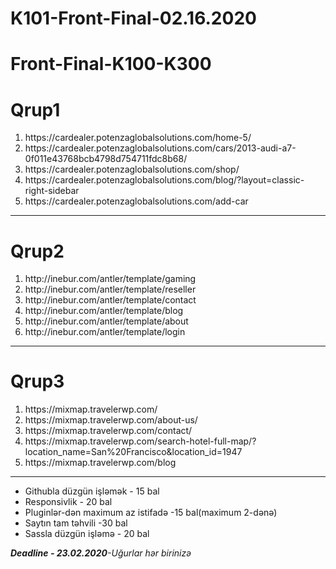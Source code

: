 # K101-Front-Final-02.16.2020

# Front-Final-K100-K300

<h1>Qrup1</h1>

<ol>
  <li>https://cardealer.potenzaglobalsolutions.com/home-5/</li>
  <li>https://cardealer.potenzaglobalsolutions.com/cars/2013-audi-a7-0f011e43768bcb4798d754711fdc8b68/</li>
  <li>https://cardealer.potenzaglobalsolutions.com/shop/</li>
  <li>https://cardealer.potenzaglobalsolutions.com/blog/?layout=classic-right-sidebar</li>
  <li>https://cardealer.potenzaglobalsolutions.com/add-car</li>
</ol>
<hr>

<h1>Qrup2</h1>
<ol>
  <li>http://inebur.com/antler/template/gaming</li>
  <li>http://inebur.com/antler/template/reseller</li>
  <li>http://inebur.com/antler/template/contact</li>
  <li>http://inebur.com/antler/template/blog</li>
  <li>http://inebur.com/antler/template/about</li>
  <li>http://inebur.com/antler/template/login</li>
</ol>
<hr>

<h1>Qrup3</h1>

<ol>
  <li>https://mixmap.travelerwp.com/</li>
  <li>https://mixmap.travelerwp.com/about-us/</li>
  <li>https://mixmap.travelerwp.com/contact/</li>
  <li>https://mixmap.travelerwp.com/search-hotel-full-map/?location_name=San%20Francisco&location_id=1947</li>
  <li>https://mixmap.travelerwp.com/blog</li>
</ol>

********************************************************
<ul>
<li>Githubla düzgün işləmək - 15 bal</li>
<li>Responsivlik - 20 bal</li>
<li>Pluginlər-dən maximum az istifadə -15 bal(maximum 2-dənə)</li>
<li>Saytın tam təhvili -30 bal</li>
<li>Sassla düzgün işləmə - 20 bal</li>
</ul>

<i><b>Deadline - 23.02.2020</b>-Uğurlar hər birinizə</i>

